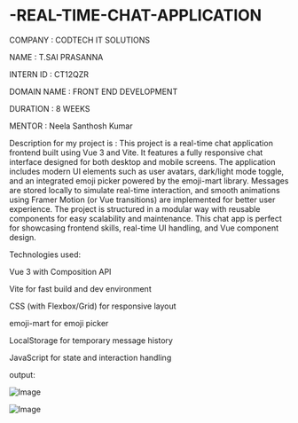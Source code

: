 # -REAL-TIME-CHAT-APPLICATION
COMPANY : CODTECH IT SOLUTIONS

NAME : T.SAI PRASANNA

INTERN ID : CT12QZR

DOMAIN NAME : FRONT END DEVELOPMENT

DURATION : 8 WEEKS

MENTOR : Neela Santhosh Kumar

Description for my project is : This project is a real-time chat application frontend built using Vue 3 and Vite. It features a fully responsive chat interface designed for both desktop and mobile screens. The application includes modern UI elements such as user avatars, dark/light mode toggle, and an integrated emoji picker powered by the emoji-mart library. Messages are stored locally to simulate real-time interaction, and smooth animations using Framer Motion (or Vue transitions) are implemented for better user experience. The project is structured in a modular way with reusable components for easy scalability and maintenance. This chat app is perfect for showcasing frontend skills, real-time UI handling, and Vue component design.

Technologies used:

Vue 3 with Composition API

Vite for fast build and dev environment

CSS (with Flexbox/Grid) for responsive layout

emoji-mart for emoji picker

LocalStorage for temporary message history

JavaScript for state and interaction handling

output: 


![Image](https://github.com/user-attachments/assets/8af09be5-d696-431c-8b11-fb5fbdbe60cb)


![Image](https://github.com/user-attachments/assets/610b0366-bc8a-4972-9bc0-050fd91bcc77)
